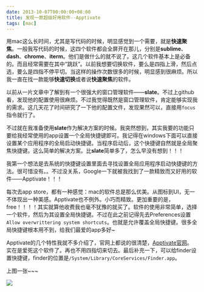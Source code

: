 ```yaml
---
date: 2013-10-07T00:00:00+08:00
title: 发现一款超级好用软件--Apptivate
tags: [mac]
---
```

用mac这么长时间，尤其是写代码的时候，明显感觉到一个需要，就是**快速聚焦**。一般我写代码的时候，这四个软件都会全屏开在那儿，分别是**sublime**、**dash**、**chrome**、**iterm**。他们是做什么的就不说了。这几个软件基本上是必备的。而且经常需要在其中“跳跃”。以前我想要切换软件，要么是四指上滑，然后点选，要么是四指不停平切。当这样的操作次数很多的时候，明显感到很麻烦。所以我一直在找一款能够**快速切换**或者说**快速聚焦**的软件。

<!--more-->

以前从一片文章中了解到有一个很强大的窗口管理软件——**slate**。不过上github看，发现他的配置使用很麻烦。不过我觉得既然是窗口管理软件，肯定能够实现我的需求。这几天花了时间研究了一下他的配置文件，发现果然可以，直接用`focus`指令就行了。

不过就在我准备使用**slate**作为解决方案的时候。我突然想到，其实我要的功能只要给我经常使用的app设置一个全局快捷键即可。我记得在windows下面可以直接设置某个应用程序的全局启动快捷键。当程序启动后，这个快捷键自然就是全局聚焦快捷键。这么简单的解决方案。比**slate**简单多了，怎么早没有想到！！！

我第一个想法是去系统的快捷键设置里面去寻找设置全局应用程序启动快捷键的方法。很可惜没有。。不过没关系，Google一下就被我找到了一款精致而又好用的软件——Apptivate！！！

每次去app store，都有一种感觉：mac的软件总是那么优美。从图标到UI，无一不体现出一种美感。Apptivate也不例外。小巧而精致。更加重要的是，free！！！！其实就算他收费我也毫不犹豫的就买了。软件的使用非常简单，选择一个软件，然后为其设置全局快捷键。不过在此之前记得先去Preferences设置`Allow overwrittering system shortcuts`。也就是允许覆盖全局快捷键。很多全局快捷键根本用不到，给我们最爱的app多好~

Apptivate的几个特性我就不多介绍了，官网上都说的很清楚，[Apptivate官网](http://www.apptivateapp.com/)。实在是爱死这个软件了。再也不用四指切来切去。最后补充一下，可以给finder设置快捷键，finder的位置是`/System/Library/CoreServices/Finder.app`。

上图一张~~~

![](http://ww3.sinaimg.cn/large/9b85365djw1f23buacyeaj207205eaa3.jpg)
